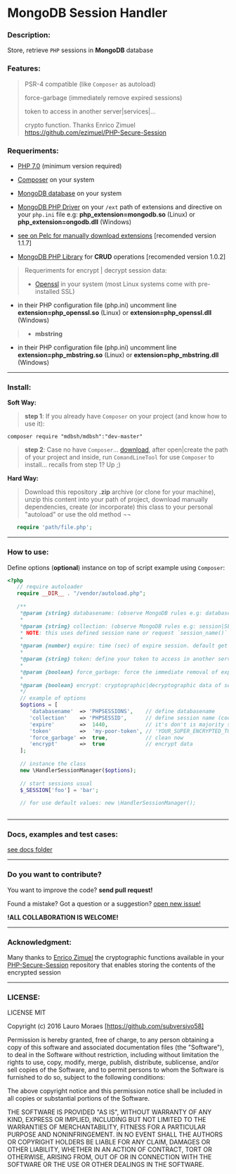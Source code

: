 # MongoDB Session Handler

### Description:

Store, retrieve `PHP` sessions in **MongoDB** database

### Features:

> PSR-4 compatible (like `Composer` as autoload)
>
> force-garbage (immediately remove expired sessions)
>
> token to access in another server|services|...
>
> crypto function. Thanks Enrico Zimuel <https://github.com/ezimuel/PHP-Secure-Session>

### Requeriments:
+ [PHP 7.0](http://php.net/downloads.php) (minimum version required)

+ [Composer](https://getcomposer.org/download/) on your system

+ [MongoDB database](https://www.mongodb.com/download-center#community) on your system

+ [MongoDB PHP Driver](https://github.com/mongodb/mongo-php-driver) on your `/ext` path of extensions and directive on your `php.ini` file e.g: **php_extension=mongodb.so** (Linux) or **php_extension=ongodb.dll** (Windows)
+ [see on Pelc for manually download extensions](https://pecl.php.net/package/mongodb) [recomended version 1.1.7]

+ [MongoDB PHP Library](https://github.com/mongodb/mongo-php-library) for **CRUD** operations [recomended version 1.0.2]

> Requeriments for encrypt | decrypt session data:
> + [Openssl](https://www.openssl.org/) in your system (most Linux systems come with pre-installed SSL)
  * in their PHP configuration file (php.ini) uncomment line **extension=php_openssl.so** (Linux) or **extension=php_openssl.dll** (Windows)
>
> + **mbstring**
  * in their PHP configuration file (php.ini) uncomment line **extension=php_mbstring.so** (Linux) or **extension=php_mbstring.dll** (Windows)

-------------------------------------
### Install:

**Soft Way:**
> **step 1**: If you already have `Composer` on your project (and know how to use it):


    composer require "mdbsh/mdbsh":"dev-master"
    
>
> **step 2**: Case no have `Composer`... [download](https://getcomposer.org/download/), after open|create the path of your project and inside, run `ComandLineTool` for use `Composer` to install... recalls from step 1? Up ;)



**Hard Way:**

> Download this repository **.zip** archive (or clone for your machine), unzip this content into your path of project, download manually dependencies, create (or incorporate) this class to your personal "autoload" or use the old method ¬¬
```php
   require 'path/file.php';
```


-------------------------------------
### How to use:

Define options (**optional**) instance on top of script example using `Composer`:

```php
<?php
   // require autoloader
   require __DIR__ . "/vendor/autoload.php";
   
   /**
    *@param {string} databasename: (observe MongoDB rules e.g: database|DataBase|data-base) default: SessionManager
    *
    *@param {string} collection: (observe MongoDB rules e.g: session|SESSION|Session) default: PHPSESSID
    * NOTE: this uses defined session nane or request `session_name()` for retrieve automatic (remember PHP 'session.name' only accept alphanumeric characters. See more on: @lynk http://php.net/manual/en/function.session-name.php
    *
    *@param {number} expire: time (sec) of expire session. default get `session.gc_maxlifetime` directive or set one hour (3600 sec)
    *
    *@param {string} token: define your token to access in another server|services|... default: false
    *
    *@param {boolean} force_garbage: force the immediate removal of expired sessions. default: false
    *
    *@param {boolean} encrypt: cryptographic|decryptographic data of sessions to save in MongoDB. default: true
    */
    // example of options
    $options = [
       'databasename'  => 'PHPSESSIONS',    // define databasename
       'collection'    => 'PHPSESSID',      // define session name (cookie name of this session)
       'expire'        =>  1440,            // it's don't is majority set. It is optional case php.ini no have value set
       'token'         =>  'my-poor-token', // 'YOUR_SUPER_ENCRYPTED_TOKEN' optional
       'force_garbage' =>  true,            // clean now
       'encrypt'       =>  true             // encrypt data
    ];
    
    // instance the class
    new \HandlerSessionManager($options);
    
    // start sessions usual
    $_SESSION['foo'] = 'bar';
    
    // for use default values: new \HandlerSessionManager();
   
```

------------------------------------------
### Docs, examples and test cases:

[see docs folder](https://github.com/subversivo58/mdbsh/docs/USAGE.md)


------------------------------------------
### Do you want to contribute?

You want to improve the code? **send pull request!**

Found a mistake? Got a question or a suggestion? [open new issue!](https://github.com/subversivo58/mdbsh/issues)

**!ALL COLLABORATION IS WELCOME!**


-----------------------------------------
### Acknowledgment:

Many thanks to [Enrico Zimuel](https://github.com/ezimuel) the cryptographic functions available in your [
PHP-Secure-Session](https://github.com/ezimuel/PHP-Secure-Session) repository that enables storing the contents of the encrypted session

-----------------------------------------
### LICENSE:

LICENSE MIT

Copyright (c) 2016 Lauro Moraes [https://github.com/subversivo58]

Permission is hereby granted, free of charge, to any person obtaining a copy
of this software and associated documentation files (the "Software"), to deal
in the Software without restriction, including without limitation the rights
to use, copy, modify, merge, publish, distribute, sublicense, and/or sell
copies of the Software, and to permit persons to whom the Software is
furnished to do so, subject to the following conditions:

The above copyright notice and this permission notice shall be included in
all copies or substantial portions of the Software.

THE SOFTWARE IS PROVIDED "AS IS", WITHOUT WARRANTY OF ANY KIND, EXPRESS OR
IMPLIED, INCLUDING BUT NOT LIMITED TO THE WARRANTIES OF MERCHANTABILITY,
FITNESS FOR A PARTICULAR PURPOSE AND NONINFRINGEMENT. IN NO EVENT SHALL THE
AUTHORS OR COPYRIGHT HOLDERS BE LIABLE FOR ANY CLAIM, DAMAGES OR OTHER
LIABILITY, WHETHER IN AN ACTION OF CONTRACT, TORT OR OTHERWISE, ARISING FROM,
OUT OF OR IN CONNECTION WITH THE SOFTWARE OR THE USE OR OTHER DEALINGS IN
THE SOFTWARE.
